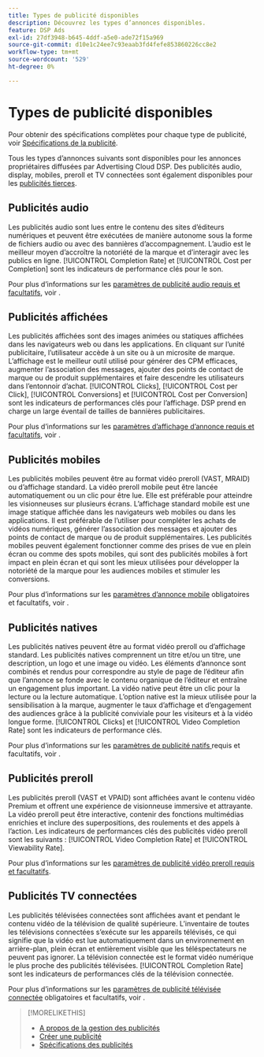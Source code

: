 ```yaml
---
title: Types de publicité disponibles
description: Découvrez les types d’annonces disponibles.
feature: DSP Ads
exl-id: 27df3948-b645-4ddf-a5e0-ade72f15a969
source-git-commit: d10e1c24ee7c93eaab3fd4fefe853860226cc8e2
workflow-type: tm+mt
source-wordcount: '529'
ht-degree: 0%

---
```


# Types de publicité disponibles

Pour obtenir des spécifications complètes pour chaque type de publicité, voir [Spécifications de la publicité](/help/dsp/assets/ad-specs.pdf).

Tous les types d’annonces suivants sont disponibles pour les annonces propriétaires diffusées par Advertising Cloud DSP. Des publicités audio, display, mobiles, preroll et TV connectées sont également disponibles pour les [publicités tierces](/help/dsp/campaign-management/ads/ad-create-third-party.md).

## Publicités audio

Les publicités audio sont lues entre le contenu des sites d’éditeurs numériques et peuvent être exécutées de manière autonome sous la forme de fichiers audio ou avec des bannières d’accompagnement. L’audio est le meilleur moyen d’accroître la notoriété de la marque et d’interagir avec les publics en ligne. [!UICONTROL Completion Rate] et [!UICONTROL Cost per Completion] sont les indicateurs de performance clés pour le son.

Pour plus d’informations sur les [paramètres de publicité audio requis et facultatifs](ad-settings-audio.md), voir .

## Publicités affichées

Les publicités affichées sont des images animées ou statiques affichées dans les navigateurs web ou dans les applications. En cliquant sur l’unité publicitaire, l’utilisateur accède à un site ou à un microsite de marque. L’affichage est le meilleur outil utilisé pour générer des CPM efficaces, augmenter l’association des messages, ajouter des points de contact de marque ou de produit supplémentaires et faire descendre les utilisateurs dans l’entonnoir d’achat. [!UICONTROL Clicks], [!UICONTROL Cost per Click], [!UICONTROL Conversions] et [!UICONTROL Cost per Conversion] sont les indicateurs de performances clés pour l’affichage. DSP prend en charge un large éventail de tailles de bannières publicitaires.

Pour plus d’informations sur les [paramètres d’affichage d’annonce requis et facultatifs](ad-settings-display.md), voir .

## Publicités mobiles

Les publicités mobiles peuvent être au format vidéo preroll (VAST, MRAID) ou d’affichage standard. La vidéo preroll mobile peut être lancée automatiquement ou un clic pour être lue. Elle est préférable pour atteindre les visionneuses sur plusieurs écrans. L’affichage standard mobile est une image statique affichée dans les navigateurs web mobiles ou dans les applications. Il est préférable de l’utiliser pour compléter les achats de vidéos numériques, générer l’association des messages et ajouter des points de contact de marque ou de produit supplémentaires. Les publicités mobiles peuvent également fonctionner comme des prises de vue en plein écran ou comme des spots mobiles, qui sont des publicités mobiles à fort impact en plein écran et qui sont les mieux utilisées pour développer la notoriété de la marque pour les audiences mobiles et stimuler les conversions.

Pour plus d’informations sur les [paramètres d’annonce mobile](ad-settings-mobile.md) obligatoires et facultatifs, voir .

## Publicités natives

Les publicités natives peuvent être au format vidéo preroll ou d’affichage standard. Les publicités natives comprennent un titre et/ou un titre, une description, un logo et une image ou vidéo. Les éléments d’annonce sont combinés et rendus pour correspondre au style de page de l’éditeur afin que l’annonce se fonde avec le contenu organique de l’éditeur et entraîne un engagement plus important. La vidéo native peut être un clic pour la lecture ou la lecture automatique. L’option native est la mieux utilisée pour la sensibilisation à la marque, augmenter le taux d’affichage et d’engagement des audiences grâce à la publicité conviviale pour les visiteurs et à la vidéo longue forme. [!UICONTROL Clicks] et [!UICONTROL Video Completion Rate] sont les indicateurs de performance clés.

Pour plus d’informations sur les [paramètres de publicité natifs ](ad-settings-native.md) requis et facultatifs, voir .

## Publicités preroll

Les publicités preroll (VAST et VPAID) sont affichées avant le contenu vidéo Premium et offrent une expérience de visionneuse immersive et attrayante. La vidéo preroll peut être interactive, contenir des fonctions multimédias enrichies et inclure des superpositions, des roulements et des appels à l’action. Les indicateurs de performances clés des publicités vidéo preroll sont les suivants : [!UICONTROL Video Completion Rate] et [!UICONTROL Viewability Rate].

Pour plus d’informations sur les [paramètres de publicité vidéo preroll requis et facultatifs](ad-settings-pre-roll.md).

## Publicités TV connectées

Les publicités télévisées connectées sont affichées avant et pendant le contenu vidéo de la télévision de qualité supérieure. L’inventaire de toutes les télévisions connectées s’exécute sur les appareils télévisés, ce qui signifie que la vidéo est lue automatiquement dans un environnement en arrière-plan, plein écran et entièrement visible que les téléspectateurs ne peuvent pas ignorer. La télévision connectée est le format vidéo numérique le plus proche des publicités télévisées. [!UICONTROL Completion Rate] sont les indicateurs de performances clés de la télévision connectée.

Pour plus d’informations sur les [paramètres de publicité télévisée connectée](ad-settings-connected-tv.md) obligatoires et facultatifs, voir .

>[!MORELIKETHIS]
>
>* [A propos de la gestion des publicités](ad-about.md)
>* [Créer une publicité](ad-create.md)
>* [Spécifications des publicités](/help/dsp/assets/ad-specs.pdf)

